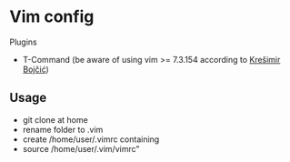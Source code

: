 # Vim config

Plugins
- T-Command (be aware of using vim >= 7.3.154 according to [Krešimir Bojčić](http://kresimirbojcic.com/2011/05/14/installing-command-t-ubunutu-11.04-ruby-1.9.2.html))

## Usage
- git clone at home
- rename folder to .vim
- create /home/user/.vimrc containing
- source /home/user/.vim/vimrc"
